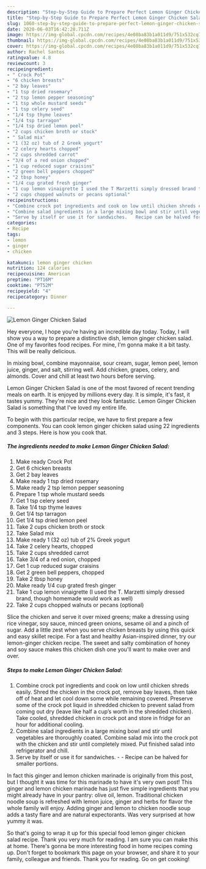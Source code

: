 ```yaml
---
description: "Step-by-Step Guide to Prepare Perfect Lemon Ginger Chicken Salad"
title: "Step-by-Step Guide to Prepare Perfect Lemon Ginger Chicken Salad"
slug: 1060-step-by-step-guide-to-prepare-perfect-lemon-ginger-chicken-salad
date: 2020-06-03T16:42:28.711Z
image: https://img-global.cpcdn.com/recipes/4e08ba83b1a011d9/751x532cq70/lemon-ginger-chicken-salad-recipe-main-photo.jpg
thumbnail: https://img-global.cpcdn.com/recipes/4e08ba83b1a011d9/751x532cq70/lemon-ginger-chicken-salad-recipe-main-photo.jpg
cover: https://img-global.cpcdn.com/recipes/4e08ba83b1a011d9/751x532cq70/lemon-ginger-chicken-salad-recipe-main-photo.jpg
author: Rachel Santos
ratingvalue: 4.8
reviewcount: 3
recipeingredient:
- " Crock Pot"
- "6 chicken breasts"
- "2 bay leaves"
- "1 tsp dried rosemary"
- "2 tsp lemon pepper seasoning"
- "1 tsp whole mustard seeds"
- "1 tsp celery seed"
- "1/4 tsp thyme leaves"
- "1/4 tsp tarragon"
- "1/4 tsp dried lemon peel"
- "2 cups chicken broth or stock"
- " Salad mix"
- "1 (32 oz) tub of 2 Greek yogurt"
- "2 celery hearts chopped"
- "2 cups shredded carrot"
- "3/4 of a red onion chopped"
- "1 cup reduced sugar craisins"
- "2 green bell peppers chopped"
- "2 tbsp honey"
- "1/4 cup grated fresh ginger"
- "1 cup lemon vinaigrette I used the T Marzetti simply dressed brand though homemade would work as well"
- "2 cups chopped walnuts or pecans optional"
recipeinstructions:
- "Combine crock pot ingredients and cook on low until chicken shreds easily. Shred the chicken in the crock pot, remove bay leaves, then take off of heat and let cool down some while remaining covered. Preserve some of the crock pot liquid in shredded chicken to prevent salad from coming out dry (leave like half a cup’s worth in the shredded chicken). Take cooled, shredded chicken in crock pot and store in fridge for an hour for additional cooling."
- "Combine salad ingredients in a large mixing bowl and stir until vegetables are thoroughly coated. Combine salad mix into the crock pot with the chicken and stir until completely mixed. Put finished salad into refrigerator and chill."
- "Serve by itself or use it for sandwiches.   Recipe can be halved for smaller portions."
categories:
- Recipe
tags:
- lemon
- ginger
- chicken

katakunci: lemon ginger chicken 
nutrition: 124 calories
recipecuisine: American
preptime: "PT16M"
cooktime: "PT52M"
recipeyield: "4"
recipecategory: Dinner

---
```



![Lemon Ginger Chicken Salad](https://img-global.cpcdn.com/recipes/4e08ba83b1a011d9/751x532cq70/lemon-ginger-chicken-salad-recipe-main-photo.jpg)

Hey everyone, I hope you're having an incredible day today. Today, I will show you a way to prepare a distinctive dish, lemon ginger chicken salad. One of my favorites food recipes. For mine, I'm gonna make it a bit tasty. This will be really delicious.

In mixing bowl, combine mayonnaise, sour cream, sugar, lemon peel, lemon juice, ginger, and salt, stirring well. Add chicken, grapes, celery, and almonds. Cover and chill at least two hours before serving.

Lemon Ginger Chicken Salad is one of the most favored of recent trending meals on earth. It is enjoyed by millions every day. It is simple, it's fast, it tastes yummy. They're nice and they look fantastic. Lemon Ginger Chicken Salad is something that I've loved my entire life.


To begin with this particular recipe, we have to first prepare a few components. You can cook lemon ginger chicken salad using 22 ingredients and 3 steps. Here is how you cook that.

<!--inarticleads1-->

##### The ingredients needed to make Lemon Ginger Chicken Salad:

1. Make ready  Crock Pot
1. Get 6 chicken breasts
1. Get 2 bay leaves
1. Make ready 1 tsp dried rosemary
1. Make ready 2 tsp lemon pepper seasoning
1. Prepare 1 tsp whole mustard seeds
1. Get 1 tsp celery seed
1. Take 1/4 tsp thyme leaves
1. Get 1/4 tsp tarragon
1. Get 1/4 tsp dried lemon peel
1. Take 2 cups chicken broth or stock
1. Take  Salad mix
1. Make ready 1 (32 oz) tub of 2% Greek yogurt
1. Take 2 celery hearts, chopped
1. Take 2 cups shredded carrot
1. Take 3/4 of a red onion, chopped
1. Get 1 cup reduced sugar craisins
1. Get 2 green bell peppers, chopped
1. Take 2 tbsp honey
1. Make ready 1/4 cup grated fresh ginger
1. Take 1 cup lemon vinaigrette (I used the T. Marzetti simply dressed brand, though homemade would work as well)
1. Take 2 cups chopped walnuts or pecans (optional)


Slice the chicken and serve it over mixed greens; make a dressing using rice vinegar, soy sauce, minced green onions, sesame oil and a pinch of sugar. Add a little zest when you serve chicken breasts by using this quick and easy skillet recipe. For a fast and healthy Asian-inspired dinner, try our lemon-ginger chicken recipe. The sweet and salty combination of honey and soy sauce makes this chicken dish one you&#39;ll want to make over and over. 

<!--inarticleads2-->

##### Steps to make Lemon Ginger Chicken Salad:

1. Combine crock pot ingredients and cook on low until chicken shreds easily. Shred the chicken in the crock pot, remove bay leaves, then take off of heat and let cool down some while remaining covered. Preserve some of the crock pot liquid in shredded chicken to prevent salad from coming out dry (leave like half a cup’s worth in the shredded chicken). Take cooled, shredded chicken in crock pot and store in fridge for an hour for additional cooling.
1. Combine salad ingredients in a large mixing bowl and stir until vegetables are thoroughly coated. Combine salad mix into the crock pot with the chicken and stir until completely mixed. Put finished salad into refrigerator and chill.
1. Serve by itself or use it for sandwiches.  -  - Recipe can be halved for smaller portions.


In fact this ginger and lemon chicken marinade is originally from this post, but I thought it was time for this marinade to have it&#39;s very own post! This ginger and lemon chicken marinade has just five simple ingredients that you might already have in your pantry: olive oil, lemon. Traditional chicken noodle soup is refreshed with lemon juice, ginger and herbs for flavor the whole family will enjoy. Adding ginger and lemon to chicken noodle soup adds a tasty flare and are natural expectorants. Was very surprised at how yummy it was. 

So that's going to wrap it up for this special food lemon ginger chicken salad recipe. Thank you very much for reading. I am sure you can make this at home. There's gonna be more interesting food in home recipes coming up. Don't forget to bookmark this page on your browser, and share it to your family, colleague and friends. Thank you for reading. Go on get cooking!
